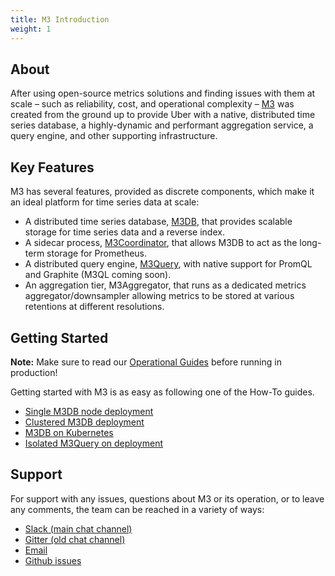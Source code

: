 ```yaml
---
title: M3 Introduction
weight: 1
---
```



## About

After using open-source metrics solutions and finding issues with them at scale – such as reliability, cost, and
operational complexity – [M3](https://github.com/m3db/m3) was created from the ground up to provide Uber with a
native, distributed time series database, a highly-dynamic and performant aggregation service, a query engine, and
other supporting infrastructure.

## Key Features

M3 has several features, provided as discrete components, which make it an ideal platform for time series data at scale:

-   A distributed time series database, [M3DB](m3db/), that provides scalable storage for time series data and a reverse index.
-   A sidecar process, [M3Coordinator](integrations/prometheus.md), that allows M3DB to act as the long-term storage for Prometheus.
-   A distributed query engine, [M3Query](query_engine/index.md), with native support for PromQL and Graphite (M3QL coming soon).
    <!-- Add M3Aggregator link -->
-   An aggregation tier, M3Aggregator, that runs as a dedicated metrics aggregator/downsampler allowing metrics to be stored at various retentions at different resolutions.

## Getting Started

**Note:** Make sure to read our [Operational Guides](operational_guide/index.md) before running in production!

Getting started with M3 is as easy as following one of the How-To guides.

-   [Single M3DB node deployment](how_to/single_node.md)
-   [Clustered M3DB deployment](how_to/cluster_hard_way.md)
-   [M3DB on Kubernetes](how_to/kubernetes.md)
-   [Isolated M3Query on deployment](how_to/query.md)

## Support

For support with any issues, questions about M3 or its operation, or to leave any comments, the team can be
reached in a variety of ways:

-   [Slack (main chat channel)](http://bit.ly/m3slack)
-   [Gitter (old chat channel)](https://gitter.im/m3db/Lobby)
-   [Email](https://groups.google.com/forum/#!forum/m3db)
-   [Github issues](https://github.com/m3db/m3/issues)
